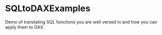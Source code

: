 # SQLtoDAXExamples
Demo of translating SQL functions you are well versed in and how you can apply them to DAX
